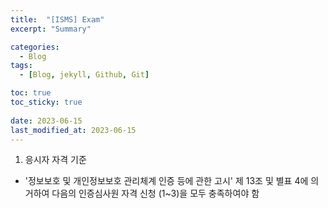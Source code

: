 ```yaml
---
title:  "[ISMS] Exam"
excerpt: "Summary"

categories:
  - Blog
tags:
  - [Blog, jekyll, Github, Git]

toc: true
toc_sticky: true
 
date: 2023-06-15
last_modified_at: 2023-06-15
---
```


1. 응시자 자격 기준 
- '정보보호 및 개인정보보호 관리체계 인증 등에 관한 고시' 제 13조 및 별표 4에 의거하여 다음의 인증심사원 자격 신청 (1~3)을 모두 충족하여야 함
